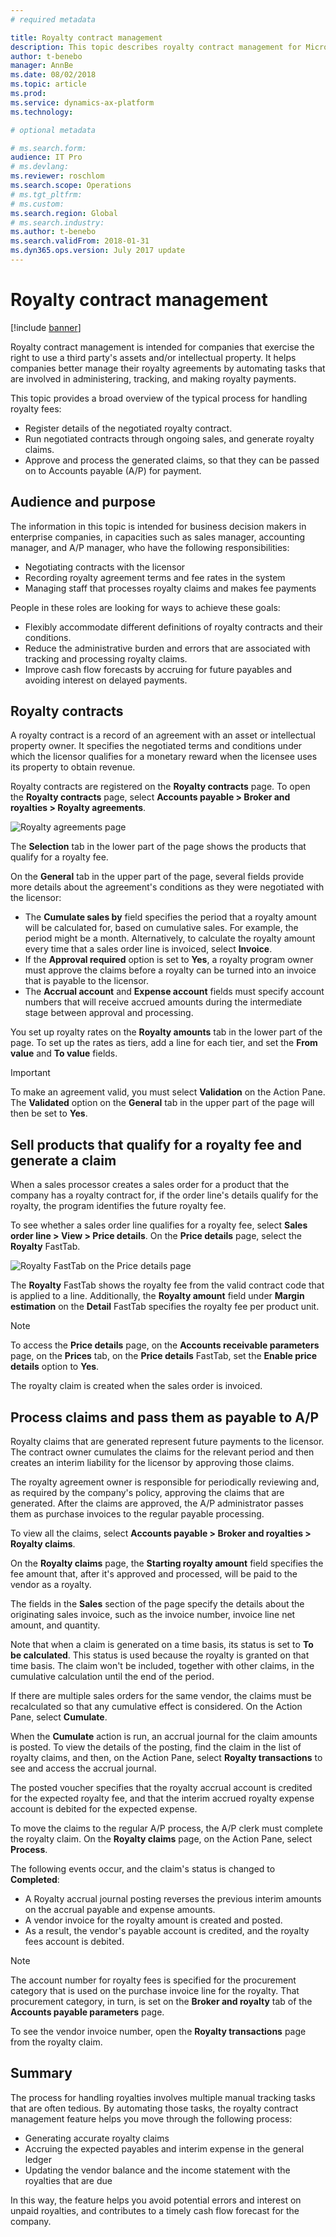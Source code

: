 ```yaml
---
# required metadata

title: Royalty contract management
description: This topic describes royalty contract management for Microsoft Dynamics 365 for Finance and Operations.
author: t-benebo
manager: AnnBe
ms.date: 08/02/2018
ms.topic: article
ms.prod: 
ms.service: dynamics-ax-platform
ms.technology: 

# optional metadata

# ms.search.form:  
audience: IT Pro
# ms.devlang: 
ms.reviewer: roschlom
ms.search.scope: Operations
# ms.tgt_pltfrm: 
# ms.custom: 
ms.search.region: Global
# ms.search.industry: 
ms.author: t-benebo
ms.search.validFrom: 2018-01-31
ms.dyn365.ops.version: July 2017 update
---
```


# Royalty contract management

[!include [banner](../includes/banner.md)]

Royalty contract management is intended for companies that exercise the right to use a third party's assets and/or intellectual property. It helps companies better manage their royalty agreements by automating tasks that are involved in administering, tracking, and making royalty payments.

This topic provides a broad overview of the typical process for handling royalty fees:

- Register details of the negotiated royalty contract.
- Run negotiated contracts through ongoing sales, and generate royalty claims.
- Approve and process the generated claims, so that they can be passed on to Accounts payable (A/P) for payment.

## Audience and purpose

The information in this topic is intended for business decision makers in enterprise companies, in capacities such as sales manager, accounting manager, and A/P manager, who have the following responsibilities:

- Negotiating contracts with the licensor
- Recording royalty agreement terms and fee rates in the system
- Managing staff that processes royalty claims and makes fee payments

People in these roles are looking for ways to achieve these goals:

- Flexibly accommodate different definitions of royalty contracts and their conditions.
- Reduce the administrative burden and errors that are associated with tracking and processing royalty claims.
- Improve cash flow forecasts by accruing for future payables and avoiding interest on delayed payments.

## Royalty contracts

A royalty contract is a record of an agreement with an asset or intellectual property owner. It specifies the negotiated terms and conditions under which the licensor qualifies for a monetary reward when the licensee uses its property to obtain revenue.

Royalty contracts are registered on the **Royalty contracts** page. To open the **Royalty contracts** page, select **Accounts payable \> Broker and royalties \> Royalty agreements**.

![Royalty agreements page](./media/royalty-contract-management-royalty-agreements-page.png "Royalty agreements page")

The **Selection** tab in the lower part of the page shows the products that qualify for a royalty fee.

On the **General** tab in the upper part of the page, several fields provide more details about the agreement's conditions as they were negotiated with the licensor:

- The **Cumulate sales by** field specifies the period that a royalty amount will be calculated for, based on cumulative sales. For example, the period might be a month. Alternatively, to calculate the royalty amount every time that a sales order line is invoiced, select **Invoice**.
- If the **Approval required** option is set to **Yes**, a royalty program owner must approve the claims before a royalty can be turned into an invoice that is payable to the licensor.
- The **Accrual account** and **Expense account** fields must specify account numbers that will receive accrued amounts during the intermediate stage between approval and processing.

You set up royalty rates on the **Royalty amounts** tab in the lower part of the page. To set up the rates as tiers, add a line for each tier, and set the **From value** and **To value** fields.

> [!IMPORTANT]
> To make an agreement valid, you must select **Validation** on the Action Pane. The **Validated** option on the **General** tab in the upper part of the page will then be set to **Yes**.

## Sell products that qualify for a royalty fee and generate a claim

When a sales processor creates a sales order for a product that the company has a royalty contract for, if the order line's details qualify for the royalty, the program identifies the future royalty fee.

To see whether a sales order line qualifies for a royalty fee, select **Sales order line \> View \> Price details**. On the **Price details** page, select the **Royalty** FastTab.

![Royalty FastTab on the Price details page](./media/royalty-contract-management-price-details.png "Royalty FastTab on the Price details page")

The **Royalty** FastTab shows the royalty fee from the valid contract code that is applied to a line. Additionally, the **Royalty amount** field under **Margin estimation** on the **Detail** FastTab specifies the royalty fee per product unit.

> [!NOTE]
> To access the **Price details** page, on the **Accounts receivable parameters** page, on the **Prices** tab, on the **Price details** FastTab, set the **Enable price details** option to **Yes**.

The royalty claim is created when the sales order is invoiced.

## Process claims and pass them as payable to A/P

Royalty claims that are generated represent future payments to the licensor. The contract owner cumulates the claims for the relevant period and then creates an interim liability for the licensor by approving those claims.

The royalty agreement owner is responsible for periodically reviewing and, as required by the company's policy, approving the claims that are generated. After the claims are approved, the A/P administrator passes them as purchase invoices to the regular payable processing.

To view all the claims, select **Accounts payable \> Broker and royalties \> Royalty claims**.

On the **Royalty claims** page, the **Starting royalty amount** field specifies the fee amount that, after it's approved and processed, will be paid to the vendor as a royalty.

The fields in the **Sales** section of the page specify the details about the originating sales invoice, such as the invoice number, invoice line net amount, and quantity.

Note that when a claim is generated on a time basis, its status is set to **To be calculated**. This status is used because the royalty is granted on that time basis. The claim won't be included, together with other claims, in the cumulative calculation until the end of the period.

If there are multiple sales orders for the same vendor, the claims must be recalculated so that any cumulative effect is considered. On the Action Pane, select **Cumulate**.

When the **Cumulate** action is run, an accrual journal for the claim amounts is posted. To view the details of the posting, find the claim in the list of royalty claims, and then, on the Action Pane, select **Royalty transactions** to see and access the accrual journal.

The posted voucher specifies that the royalty accrual account is credited for the expected royalty fee, and that the interim accrued royalty expense account is debited for the expected expense.

To move the claims to the regular A/P process, the A/P clerk must complete the royalty claim. On the **Royalty claims** page, on the Action Pane, select **Process**.

The following events occur, and the claim's status is changed to **Completed**:

- A Royalty accrual journal posting reverses the previous interim amounts on the accrual payable and expense amounts.
- A vendor invoice for the royalty amount is created and posted.
- As a result, the vendor's payable account is credited, and the royalty fees account is debited.

> [!NOTE]
> The account number for royalty fees is specified for the procurement category that is used on the purchase invoice line for the royalty. That procurement category, in turn, is set on the **Broker and royalty** tab of the **Accounts payable parameters** page.

To see the vendor invoice number, open the **Royalty transactions** page from the royalty claim.

## Summary

The process for handling royalties involves multiple manual tracking tasks that are often tedious. By automating those tasks, the royalty contract management feature helps you move through the following process:

- Generating accurate royalty claims
- Accruing the expected payables and interim expense in the general ledger
- Updating the vendor balance and the income statement with the royalties that are due

In this way, the feature helps you avoid potential errors and interest on unpaid royalties, and contributes to a timely cash flow forecast for the company.
